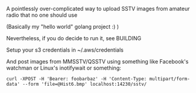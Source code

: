 
A pointlessly over-complicated way to upload SSTV images from amateur radio that no one should use

(Basically my "hello world" golang project :) )

Nevertheless, if you do decide to run it, see BUILDING


Setup your s3 credentials in ~/.aws/credentials

And post images from MMSSTV/QSSTV using something like Facebook's watchman or Linux's inotifywait or something:

    curl -XPOST -H 'Bearer: foobarbaz' -H 'Content-Type: multipart/form-data' --form 'file=@Hist6.bmp' localhost:14230/sstv/

